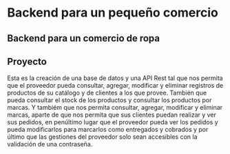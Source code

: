 #  Backend para un pequeño comercio
## Backend para un comercio de ropa

####  


##  Proyecto
<p>Esta es la creación de una base de datos y una API Rest tal que nos permita que el proveedor pueda consultar, agregar, modificar y eliminar registros de productos de su catálogo y de clientes a los que provee. También que pueda consultar el stock de los productos y consultar los productos por marcas. Y tambiém que nos permita  consultar, agregar, modificar y eliminar marcas, aparte de que nos permita que sus clientes puedan realizar y ver sus pedidos, en penúltimo lugar que el proveedor pueda ver los pedidos y pueda modificarlos para marcarlos como entregados y cobrados y por último que las gestiones del proveedor solo sean accesibles con la validación de una contraseña.</p>

